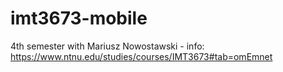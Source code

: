 # imt3673-mobile
4th semester with Mariusz Nowostawski - info: https://www.ntnu.edu/studies/courses/IMT3673#tab=omEmnet
